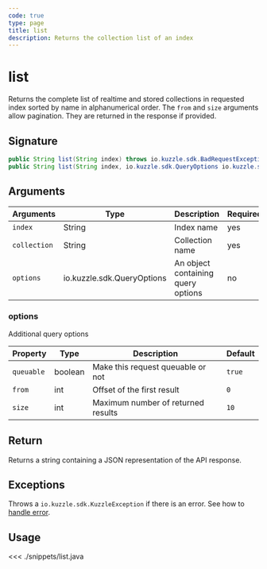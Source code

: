 ```yaml
---
code: true
type: page
title: list
description: Returns the collection list of an index
---
```


# list

Returns the complete list of realtime and stored collections in requested index sorted by name in alphanumerical order.
The `from` and `size` arguments allow pagination. They are returned in the response if provided.

## Signature

```java
public String list(String index) throws io.kuzzle.sdk.BadRequestException, io.kuzzle.sdk.ForbiddenException, io.kuzzle.sdk.GatewayTimeoutException, io.kuzzle.sdk.InternalException, io.kuzzle.sdk.ServiceUnavailableException, io.kuzzle.sdk.NotFoundException;
public String list(String index, io.kuzzle.sdk.QueryOptions io.kuzzle.sdk.QueryOptions) throws io.kuzzle.sdk.BadRequestException, io.kuzzle.sdk.ForbiddenException, io.kuzzle.sdk.GatewayTimeoutException, io.kuzzle.sdk.InternalException, io.kuzzle.sdk.ServiceUnavailableException, io.kuzzle.sdk.NotFoundException;
```

## Arguments

| Arguments    | Type                       | Description                        | Required |
| ------------ | -------------------------- | ---------------------------------- | -------- |
| `index`      | String                     | Index name                         | yes      |
| `collection` | String                     | Collection name                    | yes      |
| `options`    | io.kuzzle.sdk.QueryOptions | An object containing query options | no       |

### **options**

Additional query options

| Property   | Type    | Description                        | Default |
| ---------- | ------- | ---------------------------------- | ------- |
| `queuable` | boolean | Make this request queuable or not  | `true`  |
| `from`     | int     | Offset of the first result         | `0`     |
| `size`     | int     | Maximum number of returned results | `10`    |

## Return

Returns a string containing a JSON representation of the API response.

## Exceptions

Throws a `io.kuzzle.sdk.KuzzleException` if there is an error. See how to [handle error](/sdk/java/1/essentials/error-handling/).

## Usage

<<< ./snippets/list.java
